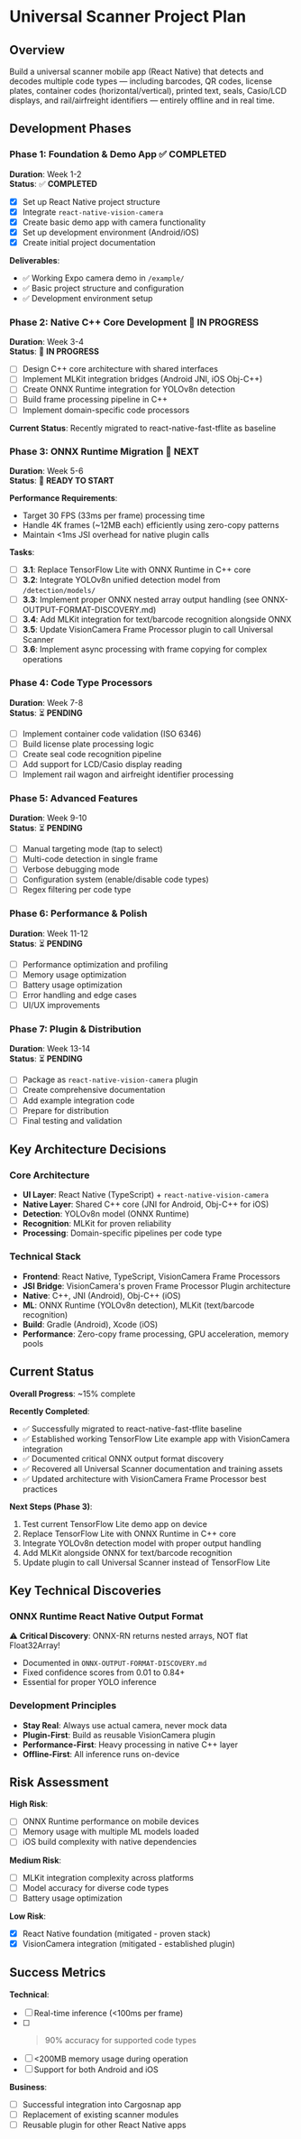 # Universal Scanner Project Plan

## Overview
Build a universal scanner mobile app (React Native) that detects and decodes multiple code types — including barcodes, QR codes, license plates, container codes (horizontal/vertical), printed text, seals, Casio/LCD displays, and rail/airfreight identifiers — entirely offline and in real time.

## Development Phases

### Phase 1: Foundation & Demo App ✅ COMPLETED
**Duration**: Week 1-2  
**Status**: ✅ **COMPLETED**

- [x] Set up React Native project structure
- [x] Integrate `react-native-vision-camera` 
- [x] Create basic demo app with camera functionality
- [x] Set up development environment (Android/iOS)
- [x] Create initial project documentation

**Deliverables**:
- ✅ Working Expo camera demo in `/example/`
- ✅ Basic project structure and configuration
- ✅ Development environment setup

### Phase 2: Native C++ Core Development 🔄 IN PROGRESS
**Duration**: Week 3-4  
**Status**: 🔄 **IN PROGRESS**

- [ ] Design C++ core architecture with shared interfaces
- [ ] Implement MLKit integration bridges (Android JNI, iOS Obj-C++)
- [ ] Create ONNX Runtime integration for YOLOv8n detection
- [ ] Build frame processing pipeline in C++
- [ ] Implement domain-specific code processors

**Current Status**: Recently migrated to react-native-fast-tflite as baseline

### Phase 3: ONNX Runtime Migration 🔄 **NEXT**
**Duration**: Week 5-6  
**Status**: 🔄 **READY TO START**

**Performance Requirements**:
- Target 30 FPS (33ms per frame) processing time
- Handle 4K frames (~12MB each) efficiently using zero-copy patterns
- Maintain <1ms JSI overhead for native plugin calls

**Tasks**:
- [ ] **3.1**: Replace TensorFlow Lite with ONNX Runtime in C++ core
- [ ] **3.2**: Integrate YOLOv8n unified detection model from `/detection/models/`
- [ ] **3.3**: Implement proper ONNX nested array output handling (see ONNX-OUTPUT-FORMAT-DISCOVERY.md)
- [ ] **3.4**: Add MLKit integration for text/barcode recognition alongside ONNX
- [ ] **3.5**: Update VisionCamera Frame Processor plugin to call Universal Scanner
- [ ] **3.6**: Implement async processing with frame copying for complex operations

### Phase 4: Code Type Processors
**Duration**: Week 7-8  
**Status**: ⏳ **PENDING**

- [ ] Implement container code validation (ISO 6346)
- [ ] Build license plate processing logic
- [ ] Create seal code recognition pipeline
- [ ] Add support for LCD/Casio display reading
- [ ] Implement rail wagon and airfreight identifier processing

### Phase 5: Advanced Features
**Duration**: Week 9-10  
**Status**: ⏳ **PENDING**

- [ ] Manual targeting mode (tap to select)
- [ ] Multi-code detection in single frame
- [ ] Verbose debugging mode
- [ ] Configuration system (enable/disable code types)
- [ ] Regex filtering per code type

### Phase 6: Performance & Polish
**Duration**: Week 11-12  
**Status**: ⏳ **PENDING**

- [ ] Performance optimization and profiling
- [ ] Memory usage optimization
- [ ] Battery usage optimization
- [ ] Error handling and edge cases
- [ ] UI/UX improvements

### Phase 7: Plugin & Distribution
**Duration**: Week 13-14  
**Status**: ⏳ **PENDING**

- [ ] Package as `react-native-vision-camera` plugin
- [ ] Create comprehensive documentation
- [ ] Add example integration code
- [ ] Prepare for distribution
- [ ] Final testing and validation

## Key Architecture Decisions

### Core Architecture
- **UI Layer**: React Native (TypeScript) + `react-native-vision-camera`
- **Native Layer**: Shared C++ core (JNI for Android, Obj-C++ for iOS)
- **Detection**: YOLOv8n model (ONNX Runtime)
- **Recognition**: MLKit for proven reliability
- **Processing**: Domain-specific pipelines per code type

### Technical Stack
- **Frontend**: React Native, TypeScript, VisionCamera Frame Processors
- **JSI Bridge**: VisionCamera's proven Frame Processor Plugin architecture
- **Native**: C++, JNI (Android), Obj-C++ (iOS)
- **ML**: ONNX Runtime (YOLOv8n detection), MLKit (text/barcode recognition)
- **Build**: Gradle (Android), Xcode (iOS)
- **Performance**: Zero-copy frame processing, GPU acceleration, memory pools

## Current Status

**Overall Progress**: ~15% complete

**Recently Completed**:
- ✅ Successfully migrated to react-native-fast-tflite baseline
- ✅ Established working TensorFlow Lite example app with VisionCamera integration
- ✅ Documented critical ONNX output format discovery
- ✅ Recovered all Universal Scanner documentation and training assets
- ✅ Updated architecture with VisionCamera Frame Processor best practices

**Next Steps (Phase 3)**:
1. Test current TensorFlow Lite demo app on device
2. Replace TensorFlow Lite with ONNX Runtime in C++ core
3. Integrate YOLOv8n detection model with proper output handling
4. Add MLKit alongside ONNX for text/barcode recognition
5. Update plugin to call Universal Scanner instead of TensorFlow Lite

## Key Technical Discoveries

### ONNX Runtime React Native Output Format
⚠️ **Critical Discovery**: ONNX-RN returns nested arrays, NOT flat Float32Array!
- Documented in `ONNX-OUTPUT-FORMAT-DISCOVERY.md`
- Fixed confidence scores from 0.01 to 0.84+
- Essential for proper YOLO inference

### Development Principles
- **Stay Real**: Always use actual camera, never mock data
- **Plugin-First**: Build as reusable VisionCamera plugin
- **Performance-First**: Heavy processing in native C++ layer
- **Offline-First**: All inference runs on-device

## Risk Assessment

**High Risk**:
- [ ] ONNX Runtime performance on mobile devices
- [ ] Memory usage with multiple ML models loaded
- [ ] iOS build complexity with native dependencies

**Medium Risk**:
- [ ] MLKit integration complexity across platforms
- [ ] Model accuracy for diverse code types
- [ ] Battery usage optimization

**Low Risk**:
- [x] React Native foundation (mitigated - proven stack)
- [x] VisionCamera integration (mitigated - established plugin)

## Success Metrics

**Technical**:
- [ ] Real-time inference (<100ms per frame)
- [ ] >90% accuracy for supported code types
- [ ] <200MB memory usage during operation
- [ ] Support for both Android and iOS

**Business**:
- [ ] Successful integration into Cargosnap app
- [ ] Replacement of existing scanner modules
- [ ] Reusable plugin for other React Native apps